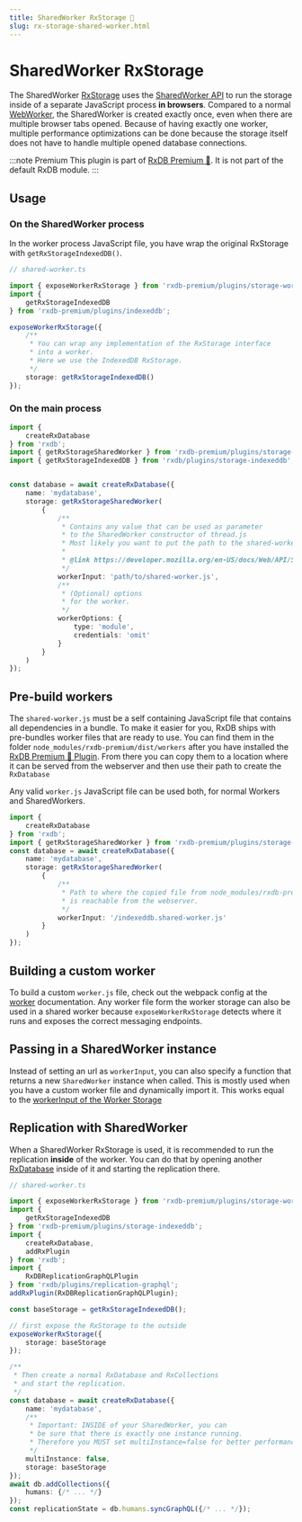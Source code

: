 ```yaml
---
title: SharedWorker RxStorage 👑
slug: rx-storage-shared-worker.html
---
```


# SharedWorker RxStorage 

The SharedWorker [RxStorage](./rx-storage.md) uses the [SharedWorker API](https://developer.mozilla.org/en-US/docs/Web/API/SharedWorker) to run the storage inside of a separate JavaScript process **in browsers**. Compared to a normal [WebWorker](./rx-storage-worker.md), the SharedWorker is created exactly once, even when there are multiple browser tabs opened. Because of having exactly one worker, multiple performance optimizations can be done because the storage itself does not have to handle multiple opened database connections.

:::note Premium
This plugin is part of [RxDB Premium 👑](/premium). It is not part of the default RxDB module.
:::

## Usage

### On the SharedWorker process

In the worker process JavaScript file, you have wrap the original RxStorage with `getRxStorageIndexedDB()`.

```ts
// shared-worker.ts

import { exposeWorkerRxStorage } from 'rxdb-premium/plugins/storage-worker';
import { 
    getRxStorageIndexedDB
} from 'rxdb-premium/plugins/indexeddb';

exposeWorkerRxStorage({
    /**
     * You can wrap any implementation of the RxStorage interface
     * into a worker.
     * Here we use the IndexedDB RxStorage.
     */
    storage: getRxStorageIndexedDB()
});
```

### On the main process

```ts
import {
    createRxDatabase
} from 'rxdb';
import { getRxStorageSharedWorker } from 'rxdb-premium/plugins/storage-worker';
import { getRxStorageIndexedDB } from 'rxdb/plugins/storage-indexeddb';


const database = await createRxDatabase({
    name: 'mydatabase',
    storage: getRxStorageSharedWorker(
        {
            /**
             * Contains any value that can be used as parameter
             * to the SharedWorker constructor of thread.js
             * Most likely you want to put the path to the shared-worker.js file in here.
             * 
             * @link https://developer.mozilla.org/en-US/docs/Web/API/SharedWorker?retiredLocale=de
             */
            workerInput: 'path/to/shared-worker.js',
            /**
             * (Optional) options
             * for the worker.
             */
            workerOptions: {
                type: 'module',
                credentials: 'omit'
            }
        }
    )
});
```

## Pre-build workers

The `shared-worker.js` must be a self containing JavaScript file that contains all dependencies in a bundle.
To make it easier for you, RxDB ships with pre-bundles worker files that are ready to use.
You can find them in the folder `node_modules/rxdb-premium/dist/workers` after you have installed the [RxDB Premium 👑 Plugin](/premium). From there you can copy them to a location where it can be served from the webserver and then use their path to create the `RxDatabase`

Any valid `worker.js` JavaScript file can be used both, for normal Workers and SharedWorkers.


```ts
import {
    createRxDatabase
} from 'rxdb';
import { getRxStorageSharedWorker } from 'rxdb-premium/plugins/storage-worker';
const database = await createRxDatabase({
    name: 'mydatabase',
    storage: getRxStorageSharedWorker(
        {
            /**
             * Path to where the copied file from node_modules/rxdb-premium/dist/workers
             * is reachable from the webserver.
             */
            workerInput: '/indexeddb.shared-worker.js'
        }
    )
});
```

## Building a custom worker

To build a custom `worker.js` file, check out the webpack config at the [worker](./rx-storage-worker.md#building-a-custom-worker) documentation. Any worker file form the worker storage can also be used in a shared worker because `exposeWorkerRxStorage` detects where it runs and exposes the correct messaging endpoints.

## Passing in a SharedWorker instance

Instead of setting an url as `workerInput`, you can also specify a function that returns a new `SharedWorker` instance when called. This is mostly used when you have a custom worker file and dynamically import it.
This works equal to the [workerInput of the Worker Storage](./rx-storage-worker.md#passing-in-a-worker-instance)

## Replication with SharedWorker

When a SharedWorker RxStorage is used, it is recommended to run the replication **inside** of the worker. You can do that by opening another [RxDatabase](./rx-database.md) inside of it and starting the replication there.

```ts
// shared-worker.ts

import { exposeWorkerRxStorage } from 'rxdb-premium/plugins/storage-worker';
import { 
    getRxStorageIndexedDB
} from 'rxdb-premium/plugins/storage-indexeddb';
import {
    createRxDatabase,
    addRxPlugin
} from 'rxdb';
import {
    RxDBReplicationGraphQLPlugin
} from 'rxdb/plugins/replication-graphql';
addRxPlugin(RxDBReplicationGraphQLPlugin);

const baseStorage = getRxStorageIndexedDB();

// first expose the RxStorage to the outside
exposeWorkerRxStorage({
    storage: baseStorage
});

/**
 * Then create a normal RxDatabase and RxCollections
 * and start the replication.
 */
const database = await createRxDatabase({
    name: 'mydatabase',
    /**
     * Important: INSIDE of your SharedWorker, you can
     * be sure that there is exactly one instance running.
     * Therefore you MUST set multiInstance=false for better performance.
     */
    multiInstance: false,
    storage: baseStorage
});
await db.addCollections({
    humans: {/* ... */}
});
const replicationState = db.humans.syncGraphQL({/* ... */});
```
